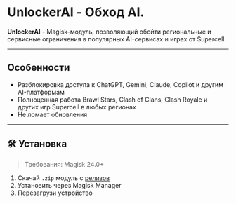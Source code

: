 # UnlockerAI - Обход AI.

**UnlockerAI** - Magisk-модуль, позволяющий обойти региональные и сервисные ограничения в популярных AI-сервисах и играх от Supercell.

---

## Особенности

- Разблокировка доступа к ChatGPT, Gemini, Claude, Copilot и другим AI-платформам  
- Полноценная работа Brawl Stars, Clash of Clans, Clash Royale и других игр Supercell в любых регионах  
- Не ломает обновления  

---

## 🛠️ Установка

> Требования: Magisk 24.0+ 

1. Скачай `.zip` модуль с [релизов](https://github.com/ImInsane1337/UnlockerAI/releases)  
2. Установить через Magisk Manager  
3. Перезагрузи устройство
